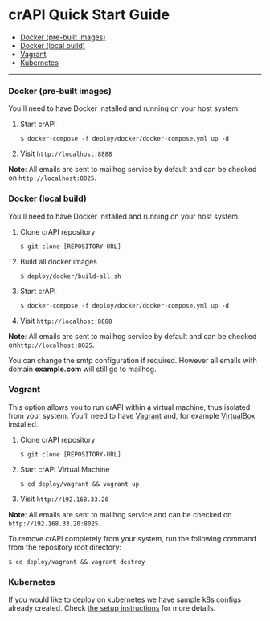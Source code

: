 

crAPI Quick Start Guide
=====

- [Docker (pre-built images)](#docker--pre-built-images-)
- [Docker (local build)](#docker--local-build-)
- [Vagrant](#vagrant)
- [Kubernetes](#kubernetes)

---

### Docker (pre-built images)

You'll need to have Docker installed and running on your host system.

1. Start crAPI
    ```
    $ docker-compose -f deploy/docker/docker-compose.yml up -d
    ```
2. Visit `http://localhost:8888`

**Note**: All emails are sent to mailhog service by default and can be checked on `http://localhost:8025`. 



### Docker (local build)

You'll need to have Docker installed and running on your host system.

1. Clone crAPI repository
    ```
    $ git clone [REPOSITORY-URL]
    ```
2. Build all docker images
    ```
    $ deploy/docker/build-all.sh
    ```
3. Start crAPI
    ```
    $ docker-compose -f deploy/docker/docker-compose.yml up -d
    ```
4. Visit `http://localhost:8888`

**Note**: All emails are sent to mailhog service by default and can be checked on`http://localhost:8025`.

You can change the smtp configuration if required. However all emails with domain **example.com** will still go to mailhog.



### Vagrant

This option allows you to run crAPI within a virtual machine, thus isolated from
your system. You'll need to have [Vagrant] and, for example [VirtualBox] installed.

1. Clone crAPI repository
    ```
    $ git clone [REPOSITORY-URL]
    ```
2. Start crAPI Virtual Machine
    ```
    $ cd deploy/vagrant && vagrant up
    ```
3. Visit `http://192.168.33.20`

**Note**: All emails are sent to mailhog service and can be checked on `http://192.168.33.20:8025`.

To remove crAPI completely from your system, run the following command from the repository root directory:

```
$ cd deploy/vagrant && vagrant destroy
```


### Kubernetes
If you would like to deploy on kubernetes we have sample k8s configs already created. Check [the setup instructions][setup-k8s] for more details.



[setup-k8s]: ./setup.md#kubernetes-minikube
[Vagrant]: https://www.vagrantup.com/downloads
[VirtualBox]: https://www.virtualbox.org/wiki/Downloads
